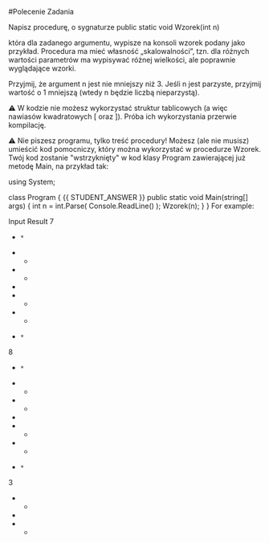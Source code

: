 #Polecenie Zadania 

Napisz procedurę, o sygnaturze public static void Wzorek(int n)

która dla zadanego argumentu, wypisze na konsoli wzorek podany jako przykład. Procedura ma mieć własność „skalowalności”, tzn. dla różnych wartości parametrów ma wypisywać różnej wielkości, ale poprawnie wyglądające wzorki.

Przyjmij, że argument n jest nie mniejszy niż 3. Jeśli n jest parzyste, przyjmij wartość o 1 mniejszą (wtedy n będzie liczbą nieparzystą).

⚠️ W kodzie nie możesz wykorzystać struktur tablicowych (a więc nawiasów kwadratowych [ oraz ]). Próba ich wykorzystania przerwie kompilację.

⚠️ Nie piszesz programu, tylko treść procedury! Możesz (ale nie musisz) umieścić kod pomocniczy, który można wykorzystać w procedurze Wzorek. Twój kod zostanie "wstrzyknięty" w kod klasy Program zawierającej już metodę Main, na przykład tak:

using System;

class Program 
{
    {{ STUDENT_ANSWER }}
    public static void Main(string[] args) 
    {
        int n = int.Parse( Console.ReadLine() );
        Wzorek(n);
    }
} 
For example:

Input	Result
7

*     *
 *   *
  * *
   *
  * *
 *   *
*     *

8

*     *
 *   *
  * *
   *
  * *
 *   *
*     *

3

* *
 *
* *
